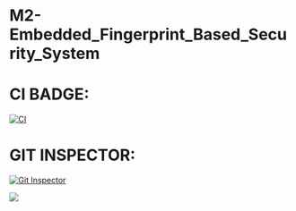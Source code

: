 # M2-Embedded_Fingerprint_Based_Security_System

# CI BADGE:

[![CI](https://github.com/padma510/M2-Embedded_Fingerprint_Based_Security_System/actions/workflows/main.yml/badge.svg)](https://github.com/padma510/M2-Embedded_Fingerprint_Based_Security_System/actions/workflows/main.yml)

# GIT INSPECTOR:

[![Git Inspector](https://github.com/padma510/M2-Embedded_Fingerprint_Based_Security_System/actions/workflows/Git_Inspector.yml/badge.svg)](https://github.com/padma510/M2-Embedded_Fingerprint_Based_Security_System/actions/workflows/Git_Inspector.yml)


![](https://api.codiga.io/project/30281/score/svg)
